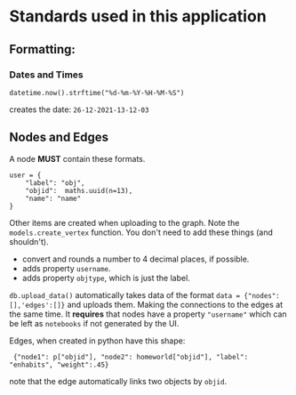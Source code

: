 # Standards used in this application

## Formatting: 
### Dates and Times
```
datetime.now().strftime("%d-%m-%Y-%H-%M-%S")
```
creates the date: `26-12-2021-13-12-03`


## Nodes and Edges
A node **MUST** contain these formats. 
```
user = {
    "label": "obj",
    "objid":  maths.uuid(n=13),
    "name": "name"
}
```
Other items are created when uploading to the graph. Note the `models.create_vertex` function. You don't need to add these things (and shouldn't).
* convert and rounds a number to 4 decimal places, if possible. 
* adds property `username`.
* adds property `objtype`, which is just the label. 
 
`db.upload_data()` automatically takes data of the format `data = {"nodes":[],'edges':[]}` and uploads them. Making the connections to the edges at the same time. It **requires** that nodes have a property `"username"` which can be left as `notebooks` if not generated by the UI. 


Edges, when created in python have this shape:
```
 {"node1": p["objid"], "node2": homeworld["objid"], "label": "enhabits", "weight":.45}
```
 note that the edge automatically links two objects by `objid`. 